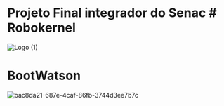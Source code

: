 # Projeto Final integrador do Senac  # Robokernel
![Logo (1)](https://user-images.githubusercontent.com/42377719/59448504-a3fafd00-8ddb-11e9-9084-9d549bf43d24.png)
# BootWatson
![bac8da21-687e-4caf-86fb-3744d3ee7b7c](https://user-images.githubusercontent.com/42377719/60471720-53d5c480-9c3c-11e9-9a8a-b0043ca5aa64.png)

